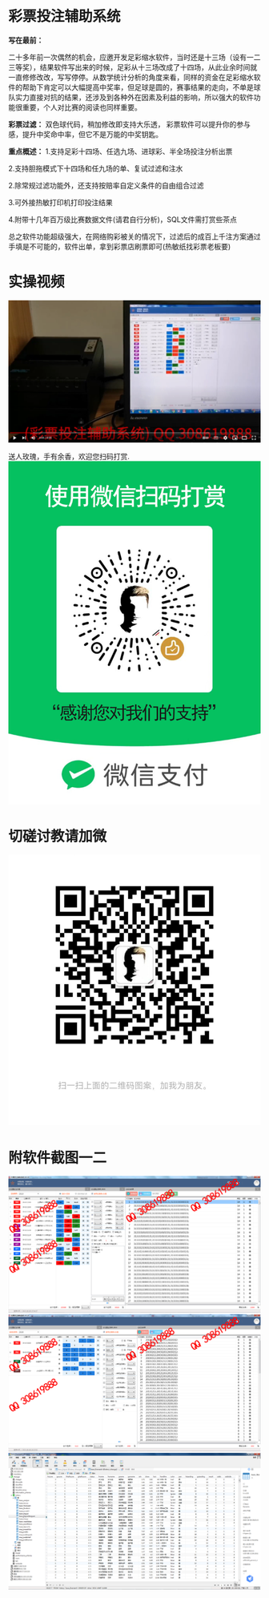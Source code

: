 # 彩票投注辅助系统

**写在最前：**

二十多年前一次偶然的机会，应邀开发足彩缩水软件，当时还是十三场（设有一二三等奖），结果软件写出来的时候，足彩从十三场改成了十四场，从此业余时间就一直修修改改，写写停停。从数学统计分析的角度来看，同样的资金在足彩缩水软件的帮助下肯定可以大幅提高中奖率，但足球是圆的，赛事结果的走向，不单是球队实力直接对抗的结果，还涉及到各种外在因素及利益的影响，所以强大的软件功能很重要，个人对比赛的阅读也同样重要。

**彩票过滤：**
双色球代码，稍加修改即支持大乐透， 彩票软件可以提升你的参与感，提升中奖命中率，但它不是万能的中奖钥匙。

**重点概述：**
1.支持足彩十四场、任选九场、进球彩、半全场投注分析出票

2.支持胆拖模式下十四场和任九场的单、复试过滤和注水

2.除常规过滤功能外，还支持按赔率自定义条件的自由组合过滤

3.可外接热敏打印机打印投注结果

4.附带十几年百万级比赛数据文件(请君自行分析)，SQL文件需打赏些茶点

总之软件功能超级强大，在网络购彩被关的情况下，过滤后的成百上千注方案通过手填是不可能的，软件出单，拿到彩票店刷票即可(热敏纸找彩票老板要)

# 实操视频
[![实操视频](images/video.png)](https://youtu.be/vWlbXeKT-_o "实操视频")

送人玫瑰，手有余香，欢迎您扫码打赏.
![打赏码](images/dashang.png)

# 切磋讨教请加微
![二维码名片](images/weixinhao.png)

# 附软件截图一二
![足彩](images/zucai.png)
![进球彩](images/jinqiucai.png)
![数据](images/mysql.png)


